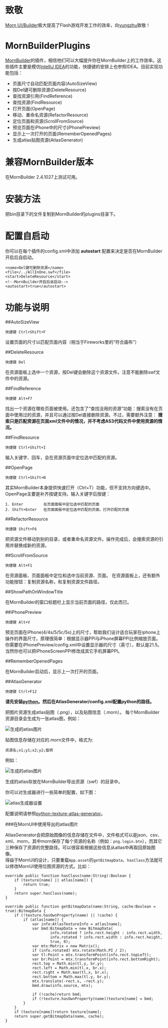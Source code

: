 致敬
====
[Morn UI/Builder](https://github.com/yungzhu/morn)极大提高了Flash游戏开发工作的效率，向[yungzhu](https://github.com/yungzhu)致敬！

MornBuilderPlugins
==================
[MornBuilder](https://github.com/yungzhu/morn)的插件，相信他们可以大幅提升你在MornBuilder上的工作效率。这些插件主要是模仿[IntelliJ IDEA](https://www.jetbrains.com/idea/)的功能，快捷键的安排上也参照IDEA。目前实现功能包括：

- 页面尺寸自动匹配页面内容(AutoSizeView)
- 按Del键可删除资源(DeleteResource)
- 查找资源引用(FindReference)
- 查找资源(FindResource)
- 打开页面(OpenPage)
- 移动、重命名资源(RefactorResource)
- 定位页面和资源(ScrollFromSource)
- 预览页面在iPhone中的尺寸(iPhonePreview)
- 显示上一次打开的页面(RememberOpenedPages)
- 生成atlas贴图资源(AtlasGenerator)

兼容MornBuilder版本
==================
在MornBuilder 2.4.1027上测试可用。

安装方法
=======
把bin目录下的文件复制到MornBuilder的plugins目录下。

配置自启动
==========
你可以在每个插件的config.xml中添加 __autostart__ 配置来决定是否在MornBuilder开启后自启动。

    <name>Del键可删除资源</name>
    <file>/../AllInOne.swf</file>
    <start>DeleteResource</start>
    <!--MornBuilder开启后自启动-->
    <autostart>true</autostart>

功能与说明
=======

##AutoSizeView

    快捷键 Ctrl+Shift+F

设置页面的尺寸以匹配页面内容（相当于Fireworks里的“符合画布”）

##DeleteResource

    快捷键 Del

在资源面板上选中一个资源，按Del键会删除这个资源文件。注意不能删除swf文件中的资源。

##FindReference

    快捷键 Alt+F7

找出一个资源在哪些页面被使用。还包含了“查找没用的资源”功能：搜索没有在页面中使用过的资源，并且可以通过按Del直接删除资源。不过，需要额外注意： **搜索只是匹配资源在页面xml文件中的情况，并不考虑AS3代码文件中使用资源的情况。**

##FindResource

    快捷键 Ctrl+Shift+I

输入关键字、回车，会在资源页面中定位选中匹配的资源。

##OpenPage

    快捷键 Ctrl+Shift+N

其实MornBuilder本身提供快速打开（Ctrl+T）功能，但不支持方向键选中。OpenPage主要是补齐按键支持。输入关键字后按键：

    1. Enter         在页面面板中定位选中匹配的页面
    2. Shift+Enter   在页面面板中定位选中匹配的页面，打开匹配的页面

##RefactorResource

    快捷键 Shift+F6

把资源文件移动到别的目录，或者重命名资源文件。操作完成后，会搜索资源的引用并替换成新的资源。

##ScrollFromSource

    快捷键 Alt+F1

在资源面板、页面面板中定位和选中当前资源、页面。
在资源面板上，还有额外功能按钮：复制资源名称，和复制资源文件路径。

##ShowPathOnWindowTitle

在MornBuilder的窗口标题栏上显示当前页面的路径，仅此而已。

##iPhonePreview

    快捷键 Alt+V

预览页面在iPhone(4/4s/5/5c/5s)上的尺寸，帮助我们设计适合玩家在iphone上操作的界面尺寸。原理很简单：根据显示器PPI与iPhone屏幕PPI比例缩放页面。
你需要在iPhonePreview/config.xml中设置显示器的尺寸（英寸），默认是21.5。
当然你也可以把iPhoneScreenPPI修改成其它手机屏幕PPI。

##RememberOpenedPages

在MornBuilder启动后，显示上一次打开的页面。

##AtlasGenerator

    快捷键 Ctrl+F12

__请先安装[python](https://www.python.org/downloads/windows/)。然后在AtlasGenerator/config.xml配置python的路径。__

把图片资源生成atlas贴图（.png），以及贴图信息（.morn）。
每个MornBuilder资源目录会生成为一张atlas图，例如：

![生成的atlas图片](/doc/Atlas.jpg)

贴图信息存储在对应的.morn文件中，格式为:

    资源名;x1;y1;x2;y2;旋转
例如：

![生成的atlas图片](/doc/AtlasInfo.jpg)

生成的atlas存放在MornBuilder导出资源（swf）的目录中。

你可以对生成器进行一些简单的配置，如下图：

![atlas生成器设置](/doc/AtlasGenerator.jpg)

配置说明请参照[python-texture-atlas-generator](http://gc.codehum.com/p/python-texture-atlas-generator/)。

###在MornUI中使用导出的atlas图片

AtlasGenerator会把原始图像的信息存储在文件中，文件格式可以是json、csv、xml、morn，其中morn保存了每个资源的名称（例如：`png.login.btn`），而其它三种保存了资源的完整路径。可以很容易根据这些信息从atlas中再取回原始图像。<br>
得益于MornUI的设计，只要重载`App.asset`的`getBitmapData`、`hasClass`方法就可以修改MornUI使用位图资源的方式。比如：

    override public function hasClass(name:String):Boolean {
        if (texture[name] || atlas[name]) {
            return true;
        }
        return super.hasClass(name);
    }

    override public function getBitmapData(name:String, cache:Boolean = true):BitmapData {
        if (!texture.hasOwnProperty(name) || !cache) {
            if (atlas[name]) {
                var info:AtlasTextureInfo = atlas[name];
                var bmd:BitmapData = new BitmapData(
                        info.rotated ? info.rect.height : info.rect.width,
                        info.rotated ? info.rect.width : info.rect.height,
                        true, 0);
                var mtx:Matrix = new Matrix();
                if (info.rotated) mtx.rotate(Math.PI / 2);
                var tl:Point = mtx.transformPoint(info.rect.topLeft);
                var br:Point = mtx.transformPoint(info.rect.bottomRight);
                rect.top = Math.min(tl.y, br.y);
                rect.left = Math.min(tl.x, br.x);
                rect.right = Math.max(tl.x, br.x);
                rect.bottom = Math.max(tl.y, br.y);
                mtx.translate(-rect.x, -rect.y);
                bmd.draw(info.source, mtx);

                if (!cache)return bmd;
                if (!texture.hasOwnProperty(name))texture[name] = bmd;
            }
        }
        if (texture[name])return texture[name];
        return super.getBitmapData(name, cache);
    }


